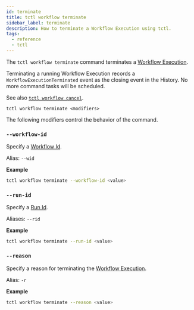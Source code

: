 ```yaml
---
id: terminate
title: tctl workflow terminate
sidebar_label: terminate
description: How to terminate a Workflow Execution using tctl.
tags:
  - reference
  - tctl
---
```


The `tctl workflow terminate` command terminates a [Workflow Execution](/concepts/what-is-a-workflow-execution).

Terminating a running Workflow Execution records a `WorkflowExecutionTerminated` event as the closing event in the History.
No more command tasks will be scheduled.

See also [`tctl workflow cancel`](/tctl/workflow/cancel).

`tctl workflow terminate <modifiers>`

The following modifiers control the behavior of the command.

### `--workflow-id`

Specify a [Workflow Id](/concepts/what-is-a-workflow-id).

Alias: `--wid`

**Example**

```bash
tctl workflow terminate --workflow-id <value>
```

### `--run-id`

Specify a [Run Id](/concepts/what-is-a-run-id).

Aliases: `--rid`

**Example**

```bash
tctl workflow terminate --run-id <value>
```

### `--reason`

Specify a reason for terminating the [Workflow Execution](/concepts/what-is-a-workflow-execution).

Alias: `-r`

**Example**

```bash
tctl workflow terminate --reason <value>
```
